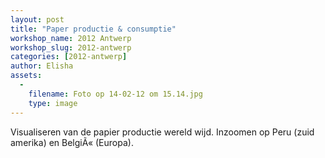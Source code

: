 ```yaml
---
layout: post
title: "Paper productie & consumptie"
workshop_name: 2012 Antwerp
workshop_slug: 2012-antwerp
categories: [2012-antwerp]
author: Elisha 
assets:
  -
    filename: Foto op 14-02-12 om 15.14.jpg
    type: image
---
```

Visualiseren van de papier productie wereld wijd. Inzoomen op Peru (zuid amerika) en BelgiÃ« (Europa).
